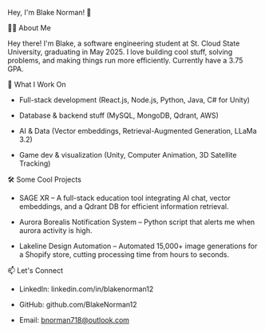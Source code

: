 Hey, I'm Blake Norman! 👋

🧑‍💻 About Me

Hey there! I'm Blake, a software engineering student at St. Cloud State University, graduating in May 2025. I love building cool stuff, solving problems, and making things run more efficiently. Currently have a 3.75 GPA.

🚀 What I Work On

- Full-stack development (React.js, Node.js, Python, Java, C# for Unity)

- Database & backend stuff (MySQL, MongoDB, Qdrant, AWS)

- AI & Data (Vector embeddings, Retrieval-Augmented Generation, LLaMa 3.2)

- Game dev & visualization (Unity, Computer Animation, 3D Satellite Tracking)

🛠️ Some Cool Projects

- SAGE XR – A full-stack education tool integrating AI chat, vector embeddings, and a Qdrant DB for efficient information retrieval.

- Aurora Borealis Notification System – Python script that alerts me when aurora activity is high.

- Lakeline Design Automation – Automated 15,000+ image generations for a Shopify store, cutting processing time from hours to seconds.

📫 Let's Connect

- LinkedIn: linkedin.com/in/blakenorman12

- GitHub: github.com/BlakeNorman12

- Email: bnorman718@outlook.com



